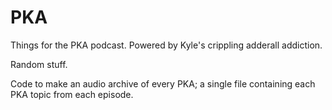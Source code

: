 # PKA
Things for the PKA podcast. Powered by Kyle's crippling adderall addiction. 

Random stuff.

Code to make an audio archive of every PKA; a single file containing each PKA topic from each episode. 
